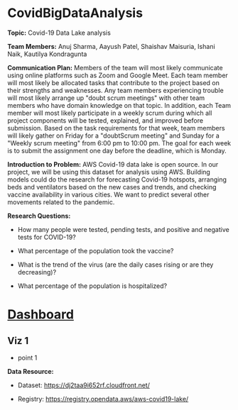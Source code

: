 # CovidBigDataAnalysis

**Topic:** Covid-19 Data Lake analysis

**Team Members:** Anuj Sharma, Aayush Patel, Shaishav Maisuria, Ishani Naik, Kautilya Kondragunta

**Communication Plan:**
Members of the team will most likely communicate using online platforms such as Zoom and Google Meet. Each team member will most likely be allocated tasks that contribute to the project based on their strengths and weaknesses. Any team members experiencing trouble will most likely arrange up "doubt scrum meetings" with other team members who have domain knowledge on that topic. In addition, each Team member will most likely participate in a weekly scrum during which all project components will be tested, explained, and improved before submission. Based on the task requirements for that week, team members will likely gather on Friday for a "doubtScrum meeting" and Sunday for a "Weekly scrum meeting" from 6:00 pm to 10:00 pm. The goal for each week is to submit the assignment one day before the deadline, which is Monday. 

**Introduction to Problem:**
AWS Covid-19 data lake is open source. In our project, we will be using this dataset for analysis using AWS. Building models could do the research for forecasting Covid-19 hotspots, arranging beds and ventilators based on the new cases and trends, and checking vaccine availability in various cities. We want to predict several other movements related to the pandemic.

**Research Questions:**

* How many people were tested, pending tests, and positive and negative tests for COVID-19?

* What percentage of the population took the vaccine?

* What is the trend of the virus (are the daily cases rising or are they decreasing)?

* What percentage of the population is hospitalized?

# [Dashboard](https://github.com/ShaishavMaisuria/CovidBigDataAnalysis/blob/main/Dashboard.pdf)

## Viz 1
- point 1

**Data Resource:**

* Dataset: https://dj2taa9i652rf.cloudfront.net/

* Registry: https://registry.opendata.aws/aws-covid19-lake/
